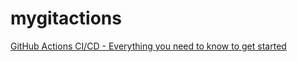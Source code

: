 # mygitactions
[GitHub Actions CI/CD - Everything you need to know to get started](https://www.youtube.com/watch?v=mFFXuXjVgkU)
